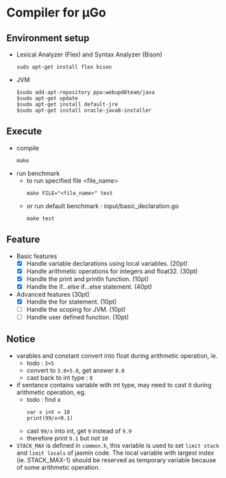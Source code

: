 # Compiler for μGo

## Environment setup
* Lexical Analyzer (Flex) and Syntax Analyzer (Bison)
    ```
    sudo apt-get install flex bison
    ```
* JVM
    ```
    $sudo add-apt-repository ppa:webupd8team/java
    $sudo apt-get update
    $sudo apt-get install default-jre
    $sudo apt-get install oracle-java8-installer
    ```
## Execute
* compile
    ```
    make
    ```
* run benchmark
    * to run specified file <file_name>
        ```
        make FILE="<file_name>" test
        ```
    * or run default benchmark : input/basic_declaration.go
        ```
        make test
        ```

## Feature
* Basic features 
    * [x] Handle variable declarations using local variables. (20pt)
    * [x] Handle arithmetic operations for integers and float32. (30pt)
    * [x] Handle the print and println function. (10pt)
    * [x] Handle the if...else if...else statement. (40pt)
* Advanced features (30pt)
    * [x] Handle the for statement. (10pt)
    * [ ] Handle the scoping for JVM. (10pt)
    * [ ] Handle user defined function. (10pt)

## Notice
* varables and constant convert into float during arithmetic operation, ie.
    * todo : `3+5`
    * convert to `3.0+5.0`, get answer `8.0`
    * cast back to int type : `8`
* if sentance contains variable with int type, may need to cast it during arithmetic operation, eg.
    * todo : find x
        ```
        var x int = 10
        print(99/x+0.1)
        ```
    * cast `99/x` into int,  get `9` instead of `9.9` 
    * therefore print `9.1` but not `10`
* `STACK_MAX` is defined in `common.h`, this variable is used to set `limit stack` and `limit locals` of jasmin code. The local variable with largest index (ie. STACK_MAX-1) should be reserved as temporary variable because of some arithmetic operation.
